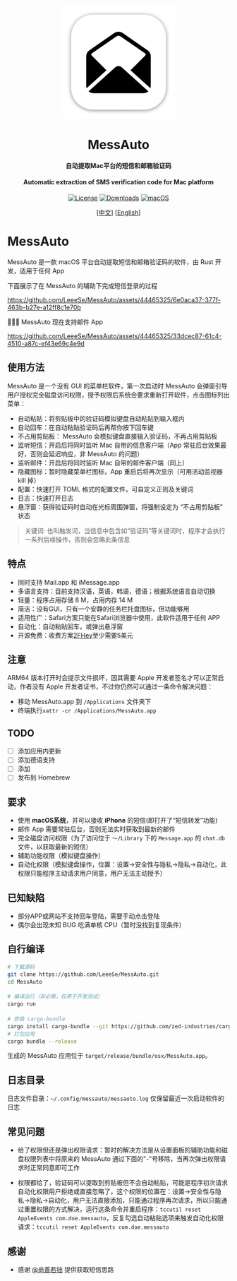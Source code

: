 <p align="center">
  <img src="resources/icon_256.png" height="256">
  <h1 align="center">MessAuto</h1>
  <h4 align="center"> 自动提取Mac平台的短信和邮箱验证码</h4>
  <h4 align="center"> Automatic extraction of SMS verification code for Mac platform</h4>
<p align="center">
<a href="https://github.com/LeeeSe/MessAuto/blob/master/LICENSE.txt">
<img src="https://img.shields.io/github/license/LeeeSe/messauto"
            alt="License"></a>
<a href="https://github.com/LeeeSe/MessAuto/releases">
<img src="https://img.shields.io/github/downloads/LeeeSe/messauto/total.svg"
            alt="Downloads"></a>
<a href="https://img.shields.io/badge/-macOS-black?&logo=apple&logoColor=white">
<img src="https://img.shields.io/badge/-macOS-black?&logo=apple&logoColor=white"
            alt="macOS"></a>
</p>

<p align="center">
  [<a href="./README.md">中文</a>] [<a href="docs/README-EN.md">English</a>]<br>
</p>

# MessAuto

MessAuto 是一款 macOS 平台自动提取短信和邮箱验证码的软件，由 Rust 开发，适用于任何 App

下面展示了在 MessAuto 的辅助下完成短信登录的过程

https://github.com/LeeeSe/MessAuto/assets/44465325/6e0aca37-377f-463b-b27e-a12ff8c1e70b

🎉🎉🎉 MessAuto 现在支持邮件 App

https://github.com/LeeeSe/MessAuto/assets/44465325/33dcec87-61c4-4510-a87c-ef43e69c4e9d

## 使用方法

MessAuto 是一个没有 GUI 的菜单栏软件，第一次启动时 MessAuto 会弹窗引导用户授权完全磁盘访问权限，授予权限后系统会要求重新打开软件，点击图标列出菜单：

- 自动粘贴：将剪贴板中的验证码模拟键盘自动粘贴到输入框内
- 自动回车：在自动粘贴验证码后再帮你按下回车键
- 不占用剪贴板： MessAuto 会模拟键盘直接输入验证码，不再占用剪贴板
- 监听短信：开启后将同时监听 Mac 自带的信息客户端（App 常驻后台效果最好，否则会延迟响应，非 MessAuto 的问题）
- 监听邮件：开启后将同时监听 Mac 自带的邮件客户端（同上）
- 隐藏图标：暂时隐藏菜单栏图标，App 重启后将再次显示（可用活动监视器 kill 掉）
- 配置：快速打开 TOML 格式的配置文件，可自定义正则及关键词
- 日志：快速打开日志
- 悬浮窗：获得验证码时自动在光标周围弹窗，将强制设定为 “不占用剪贴板” 状态

> 关键词: 也叫触发词，当信息中包含如“验证码”等关键词时，程序才会执行一系列后续操作，否则会忽略此条信息

## 特点

- 同时支持 Mail.app 和 iMessage.app
- 多语言支持：目前支持汉语，英语，韩语，德语；根据系统语言自动切换
- 轻量：程序占用存储 8 M，占用内存 14 M
- 简洁：没有GUI，只有一个安静的任务栏托盘图标，但功能够用
- 适用性广：Safari方案只能在Safari浏览器中使用，此软件适用于任何 APP
- 自动化：自动粘贴回车，或弹出悬浮窗
- 开源免费：收费方案[2FHey](https://2fhey.com/)至少需要5美元


## 注意

ARM64 版本打开时会提示文件损坏，因其需要 Apple 开发者签名才可以正常启动，作者没有 Apple 开发者证书，不过你仍然可以通过一条命令解决问题：

- 移动 MessAuto.app 到 `/Applications` 文件夹下
- 终端执行`xattr -cr /Applications/MessAuto.app`


## TODO

- [ ] 添加应用内更新
- [ ] 添加德语支持
- [ ] 添加
- [ ] 发布到 Homebrew

## 要求

- 使用 **macOS系统**，并可以接收 **iPhone** 的短信(即打开了“短信转发”功能)
- 邮件 App 需要常驻后台，否则无法实时获取到最新的邮件
- 完全磁盘访问权限（为了访问位于 `～/Library` 下的 `Message.app` 的 `chat.db` 文件，以获取最新的短信）
- 辅助功能权限（模拟键盘操作）
- 自动化权限（模拟键盘操作，位置：设置->安全性与隐私->隐私->自动化，此权限只能程序主动请求用户同意，用户无法主动授予）

## 已知缺陷

- 部分APP或网站不支持回车登陆，需要手动点击登陆
- 偶尔会出现未知 BUG 吃满单核 CPU（暂时没找到复现条件）

## 自行编译

```bash
# 下载源码
git clone https://github.com/LeeeSe/MessAuto.git
cd MessAuto

# 编译运行（非必需，仅用于开发测试）
cargo run

# 安装 cargo-bundle
cargo install cargo-bundle --git https://github.com/zed-industries/cargo-bundle.git --branch add-plist-extension
# 打包应用
cargo bundle --release
```

生成的 MessAuto 应用位于 `target/release/bundle/osx/MessAuto.app`。

## 日志目录

日志文件目录：`~/.config/messauto/messauto.log`
仅保留最近一次启动软件的日志

## 常见问题

- 给了权限但还是弹出权限请求：暂时的解决方法是从设置面板的辅助功能和磁盘权限列表中将原来的 MessAuto 通过下面的"-"号移除，当再次弹出权限请求时正常同意即可工作

- 权限都给了，验证码可以提取到剪贴板但不会自动粘贴，可能是程序初次请求自动化权限用户拒绝或直接忽略了，这个权限的位置在：设置->安全性与隐私->隐私->自动化，用户无法直接添加，只能通过程序再次请求，所以只能通过重置权限的方式解决，运行这条命令并重启程序：`tccutil reset AppleEvents com.doe.messauto`，反复勾选自动粘贴选项来触发自动化权限请求：`tccutil reset AppleEvents com.doe.messauto`

## 感谢

- 感谢 [@尚善若拙](https://sspai.com/post/73072) 提供获取短信思路
